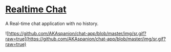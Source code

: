 # [Realtime Chat](https://spanion-chat.netlify.app/)

A Real-time chat application with no history.

![https://github.com/AKAspanion/chat-app/blob/master/img/sr.gif?raw=true](https://github.com/AKAspanion/chat-app/blob/master/img/sr.gif?raw=true)